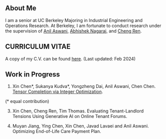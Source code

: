 ## About Me

I am a senior at UC Berkeley Majoring in Industrial Engineering and Operations Research. At Berkeley, I am fortunate to conduct research under the supervision of [Anil Aswani](https://vcresearch.berkeley.edu/faculty/anil-aswani), [Abhishek Nagaraj](https://www.abhishekn.com), and [Cheng Ren](https://www.albany.edu/ssw/faculty/cheng-ren).

## CURRICULUM VITAE
A copy of my C.V. can be found [here](assets/img/website_CV_2.pdf). (Last updated: Feb 2024)

## Work in Progress
1. Xin Chen\*, Sukanya Kudva\*, Yongzheng Dai, Anil Aswani, Chen Chen. [Tensor Completion via Integer Optimization](https://arxiv.org/abs/2402.05141).

(\* equal contribution)

3. Xin Chen, Cheng Ren, Tim Thomas. Evaluating Tenant-Landlord Tensions Using Generative AI on Online Tenant Forums.

4. Muyan Jiang, Ying Chen, Xin Chen, Javad Lavaei and Anil Aswani. Optimizing End-of-Life Care Payment Plan.

